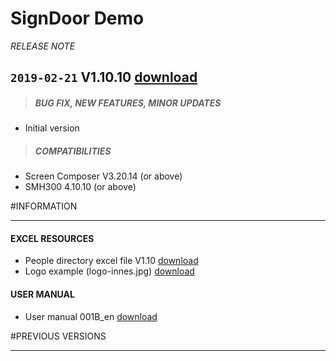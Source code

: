 # SignDoor Demo
*RELEASE NOTE*

## `2019-02-21` V1.10.10 [download](https://github.com/Qeedji/archives/blob/master/downloads/app-signdoor/signdoor_xlsx_demo-screen_composer-setup-1.10.10.appi)
>##### **BUG FIX, NEW FEATURES, MINOR UPDATES**
- Initial version
>##### **COMPATIBILITIES**
- Screen Composer V3.20.14 (or above)
- SMH300 4.10.10 (or above)

#INFORMATION
***********************************************************************
#### **EXCEL RESOURCES**
- People directory excel file V1.10 [download](https://github.com/Qeedji/archives/blob/master/downloads/app-signdoor/signdoor_demo-people_directory-V1.10.xlsx)
- Logo example (logo-innes.jpg) [download](https://github.com/Qeedji/archives/blob/master/downloads/app-signdoor/logo-innes.jpg)
#### **USER MANUAL**
- User manual 001B_en [download](https://github.com/Qeedji/archives/blob/master/downloads/app-signdoor/SignDoor_Demo-User_Manual-001B_en.pdf)

#PREVIOUS VERSIONS
***********************************************************************

